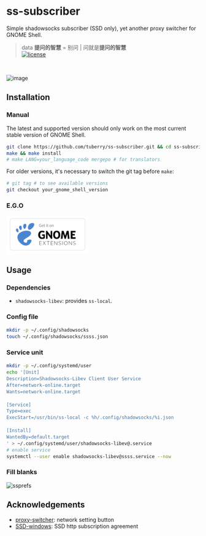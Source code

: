 # ss-subscriber

Simple shadowsocks subscriber (SSD only), yet another proxy switcher for GNOME Shell.
> data **提问的智慧** = 别问 | 问就是**提问的智慧**<br>
[![license]](/LICENSE)
<br>

![image](https://user-images.githubusercontent.com/17917040/81277066-76b7dd00-9086-11ea-953e-af4236c17ee7.png)

## Installation

### Manual

The latest and supported version should only work on the most current stable version of GNOME Shell.

```bash
git clone https://github.com/tuberry/ss-subscriber.git && cd ss-subscriber
make && make install
# make LANG=your_language_code mergepo # for translators
```

For older versions, it's necessary to switch the git tag before `make`:

```bash
# git tag # to see available versions
git checkout your_gnome_shell_version
```

### E.G.O

[<img src="https://raw.githubusercontent.com/andyholmes/gnome-shell-extensions-badge/master/get-it-on-ego.svg?sanitize=true" alt="Get it on GNOME Extensions" height="100" align="middle">][EGO]

## Usage

### Dependencies

* `shadowsocks-libev`: provides `ss-local`.

### Config file

```bash
mkdir -p ~/.config/shadowsocks
touch ~/.config/shadowsocks/ssss.json
```

### Service unit

```bash
mkdir -p ~/.config/systemd/user
echo '[Unit]
Description=Shadowsocks-Libev Client User Service
After=network-online.target
Wants=network-online.target

[Service]
Type=exec
ExecStart=/usr/bin/ss-local -c %h/.config/shadowsocks/%i.json

[Install]
WantedBy=default.target
' > ~/.config/systemd/user/shadowsocks-libev@.service
# enable service
systemctl --user enable shadowsocks-libev@ssss.service --now
```

### Fill blanks

![ssprefs](https://user-images.githubusercontent.com/17917040/155883556-0c302a49-e900-4d47-a814-240457f4fb4b.png)

## Acknowledgements

* [proxy-switcher](https://github.com/tomflannaghan/proxy-switcher): network setting button
* [SSD-windows](https://github.com/TheCGDF/SSD-Windows/wiki/HTTP-Subscription-Agreement): SSD http subscription agreement

[license]:https://img.shields.io/badge/license-GPLv3-green.svg
[EGO]:https://extensions.gnome.org/extension/3073/ss-subscriber/
